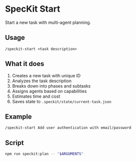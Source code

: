 # SpecKit Start

Start a new task with multi-agent planning.

## Usage
```
/speckit-start <task description>
```

## What it does
1. Creates a new task with unique ID
2. Analyzes the task description
3. Breaks down into phases and subtasks
4. Assigns agents based on capabilities
5. Estimates time and cost
6. Saves state to `.speckit/state/current-task.json`

## Example
```
/speckit-start Add user authentication with email/password
```

## Script
```bash
npm run speckit:plan -- "$ARGUMENTS"
```
